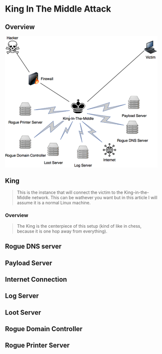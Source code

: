 # King In The Middle Attack

## Overview

![King In The Middle Network](../.gitbook/assets/king-in-the-middle.png)

## King

> This is the instance that will connect the victim to the King-in-the-Middle network. This can be wathever you want but in this article I will assume it is a normal Linux machine.

### Overview

> The King is the centerpiece of this setup \(kind of like in chess, because it is one hop away from everything\).

## Rogue DNS server

## Payload Server

## Internet Connection

## Log Server

## Loot Server

## Rogue Domain Controller

## Rogue Printer Server

